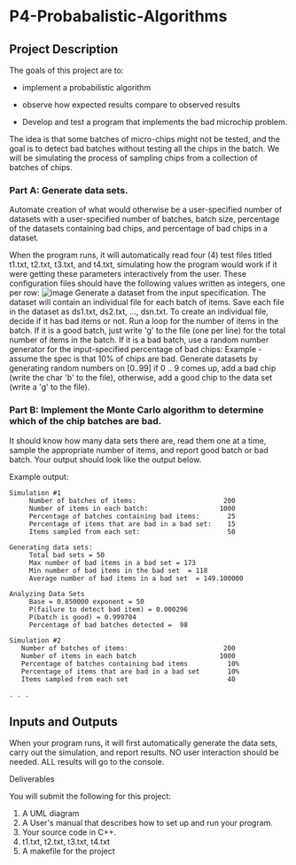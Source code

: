 # P4-Probabalistic-Algorithms
## Project Description

The goals of this project are to:

- implement a probabilistic algorithm

- observe how expected results compare to observed results
- Develop and test a program that implements the bad microchip problem.

The idea is that some batches of micro-chips might not be tested, and the goal is to detect bad batches without testing all the chips in the batch. We will be simulating the process of sampling chips from a collection of batches of chips.

### Part A: Generate data sets.

Automate creation of what would otherwise be a user-specified number of datasets with a user-specified number of batches, batch size, percentage of the datasets containing bad chips, and percentage of bad chips in a dataset.

When the program runs, it will automatically read four (4) test files titled t1.txt, t2.txt, t3.txt, and t4.txt, simulating how the program would work if it were getting these parameters interactively from the user. These configuration files should have the following values written as integers, one per row:
![image](https://user-images.githubusercontent.com/89366767/199325356-23b178dd-1cc6-4554-aa96-a6e827ea421b.png)
Generate a dataset from the input specification. The dataset will contain an individual file for each batch of items. Save each file in the dataset as ds1.txt,  ds2.txt, ..., dsn.txt. To create an individual file, decide if it has bad items or not. Run a loop for the number of items in the batch. If it is a good batch, just write 'g' to the file (one per line) for the total number of items in the batch. If it is a bad batch, use a random number generator for the input-specified percentage of bad chips: Example - assume the spec is that 10% of chips are bad. Generate datasets by generating random numbers on [0..99] if 0 .. 9 comes up, add a bad chip (write the char 'b' to the file), otherwise, add a good chip to the data set (write a 'g' to the file).

 

### Part B: Implement the Monte Carlo algorithm to determine which of the chip batches are bad.

It should know how many data sets there are, read them one at a time, sample the appropriate number of items, and report good batch or bad batch. Your output should look like the output below.


Example output:
```
Simulation #1
     Number of batches of items:                      200
     Number of items in each batch:                  1000
     Percentage of batches containing bad items:       25
     Percentage of items that are bad in a bad set:    15
     Items sampled from each set:                      50

Generating data sets:
     Total bad sets = 50
     Max number of bad items in a bad set = 173
     Min number of bad items in the bad set  = 118
     Average number of bad items in a bad set  = 149.100000

Analyzing Data Sets
     Base = 0.850000 exponent = 50
     P(failure to detect bad item) = 0.000296
     P(batch is good) = 0.999704
     Percentage of bad batches detected =  98

Simulation #2
   Number of batches of items:                        200
   Number of items in each batch                     1000
   Percentage of batches containing bad items          10%
   Percentage of items that are bad in a bad set       10%
   Items sampled from each set                         40

. . .
```
## Inputs and Outputs

When your program runs, it will first automatically generate the data sets, carry out the simulation, and report results. NO user interaction should be needed. ALL results will go to the console.

Deliverables

You will submit the following for this project: 
1. A UML diagram
2. A User's manual that describes how to set up and run your program.
3. Your source code in C++.
4. t1.txt, t2.txt, t3.txt, t4.txt
5. A makefile for the project
